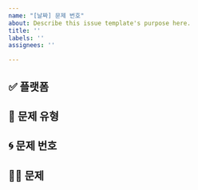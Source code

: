 ```yaml
---
name: "[날짜] 문제 번호"
about: Describe this issue template's purpose here.
title: ''
labels: ''
assignees: ''

---
```


## ✅ 플랫폼

## 📌 문제 유형

## 🌀 문제 번호 

## ✍🏻 문제
